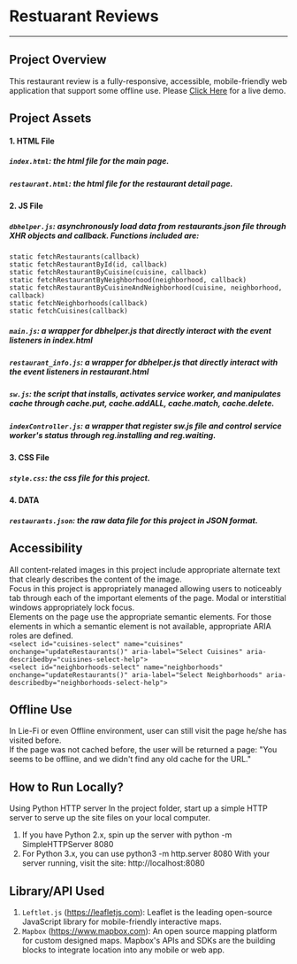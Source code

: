 # Restuarant Reviews
---
## Project Overview
This restaurant review is a fully-responsive, accessible, mobile-friendly web application that support some offline use. Please [Click Here](https://shijingl.github.io/Restaurant_Review/) for a live demo. 

## Project Assets
#### 1. HTML File
##### `index.html`: the html file for the main page. 
##### `restaurant.html`: the html file for the restaurant detail page.

#### 2. JS File 
##### `dbhelper.js`: asynchronously load data from restaurants.json file through XHR objects and callback. Functions included are: </br>
`static fetchRestaurants(callback)` </br>
`static fetchRestaurantById(id, callback)` </br>
`static fetchRestaurantByCuisine(cuisine, callback)` </br>
`static fetchRestaurantByNeighborhood(neighborhood, callback)` </br>
`static fetchRestaurantByCuisineAndNeighborhood(cuisine, neighborhood, callback)` </br>
`static fetchNeighborhoods(callback)` </br>
`static fetchCuisines(callback)` </br>
##### `main.js`: a wrapper for dbhelper.js that directly interact with the event listeners in index.html 
##### `restaurant_info.js`: a wrapper for dbhelper.js that directly interact with the event listeners in restaurant.html
##### `sw.js`: the script that installs, activates service worker, and manipulates cache through cache.put, cache.addALL, cache.match, cache.delete. 
##### `indexController.js`: a wrapper that register sw.js file and control service worker's status through reg.installing and reg.waiting. 

#### 3. CSS File
##### `style.css`: the css file for this project. 

#### 4. DATA
##### `restaurants.json`: the raw data file for this project in JSON format.  

## Accessibility
All content-related images in this project include appropriate alternate text that clearly describes the content of the image. </br>
Focus in this project is appropriately managed allowing users to noticeably tab through each of the important elements of the page. Modal or interstitial windows appropriately lock focus. </br>
Elements on the page use the appropriate semantic elements. For those elements in which a semantic element is not available, appropriate ARIA roles are defined. </br>
`<select id="cuisines-select" name="cuisines" onchange="updateRestaurants()" aria-label="Select Cuisines" aria-describedby="cuisines-select-help">` </br>
`<select id="neighborhoods-select" name="neighborhoods" onchange="updateRestaurants()" aria-label="Select Neighborhoods" aria-describedby="neighborhoods-select-help">` </br>

## Offline Use
In Lie-Fi or even Offline environment, user can still visit the page he/she has visited before. </br>
If the page was not cached before, the user will be returned a page: "You seems to be offline, and we didn't find any old cache for the URL."

## How to Run Locally?
Using Python HTTP server In the project folder, start up a simple HTTP server to serve up the site files on your local computer.
1. If you have Python 2.x, spin up the server with python -m SimpleHTTPServer 8080
2. For Python 3.x, you can use python3 -m http.server 8080
With your server running, visit the site: http://localhost:8080

## Library/API Used
1. `Leftlet.js` (https://leafletjs.com): Leaflet is the leading open-source JavaScript library for mobile-friendly interactive maps. 
2. `Mapbox` (https://www.mapbox.com): An open source mapping platform for custom designed maps. Mapbox's APIs and SDKs are the building blocks to integrate location into any mobile or web app.

